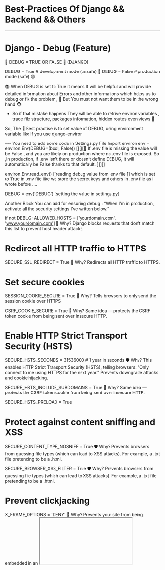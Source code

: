 # Best-Practices Of Django && Backend && Others 

--------------------------------------------------------------


# Django - Debug (Feature)
🐍 DEBUG = TRUE OR FALSE 🤔 (DJANGO)

DEBUG = True # development mode (unsafe) 🫥 
DEBUG = False # production mode (safe) 😄 

📚 When DEBUG is set to True it means It will be helpful and will provide 
 detailed information about Errors and other informations which helps us
 to debug or fix the problem , 
🔎 But You must not want them to be in the wrong hand 🐵
 - So if that mistake happens They will be able to retrive environ variables , trace file structure, packages information, hidden routes even views 🦊 

So, The 🐇 Best practise is to set value of DEBUG, using environment variable like If you use django-environ 

--- You need to add some code in Settings.py File 
Import environ
env = environ.Env(DEBUG=(bool, False)) [[[[[🐅 If .env file is missing the value will be False , and you are likely on production where no .env file is exposed.
So ,In production, if .env isn’t there or doesn’t define DEBUG, it will automatically be False thanks to that default. ]]]]]

environ.Env.read_env() [[reading debug value from .env file ]] which is set to True in .env file like we store the secret keys and others in .env file as I wrote before ....

DEBUG = env('DEBUG') [setting the value in settings.py]


Another Block You can add for ensuring debug :
“When I’m in production, activate all the security settings I’ve written below.”

if not DEBUG:
 ALLOWED_HOSTS = ['yourdomain.com', 'www.yourdomain.com']
🔐 Why?
 Django blocks requests that don’t match this list to prevent host header attacks.

 # Redirect all HTTP traffic to HTTPS
 SECURE_SSL_REDIRECT = True
 🔐 Why?
 Redirects all HTTP traffic to HTTPS.

 # Set secure cookies
 SESSION_COOKIE_SECURE = True 🔐 Why?
 Tells browsers to only send the session cookie over HTTPS

 CSRF_COOKIE_SECURE = True 🔐 Why?
 Same idea — protects the CSRF token cookie from being sent over insecure HTTP.

 # Enable HTTP Strict Transport Security (HSTS)
 SECURE_HSTS_SECONDS = 31536000 # 1 year in seconds
🛡️ Why?
 This enables HTTP Strict Transport Security (HSTS), telling browsers:
"Only connect to me using HTTPS for the next year."
Prevents downgrade attacks and cookie hijacking.

 SECURE_HSTS_INCLUDE_SUBDOMAINS = True
🔐 Why?
 Same idea — protects the CSRF token cookie from being sent over insecure HTTP.

 SECURE_HSTS_PRELOAD = True

 # Protect against content sniffing and XSS
 SECURE_CONTENT_TYPE_NOSNIFF = True
🛡️ Why?
 Prevents browsers from guessing file types (which can lead to XSS attacks).
 For example, a .txt file pretending to be a .html.

 SECURE_BROWSER_XSS_FILTER = True
🛡️ Why?
 Prevents browsers from guessing file types (which can lead to XSS attacks).
 For example, a .txt file pretending to be a .html.

 # Prevent clickjacking
 X_FRAME_OPTIONS = 'DENY'
🧱 Why?
 Prevents your site from being embedded in an <iframe> on another site.
 This protects against clickjacking attacks.
